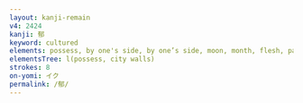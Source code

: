 ```yaml
---
layout: kanji-remain
v4: 2424
kanji: 郁
keyword: cultured
elements: possess, by one's side, by one’s side, moon, month, flesh, part of the body, city walls
elementsTree: l(possess, city walls)
strokes: 8
on-yomi: イク
permalink: /郁/
---
```






